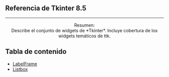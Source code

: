 ## Referencia de Tkinter 8.5  
<hr>

<p align="center">
Resumen:<br>
Describe el conjunto de widgets de *Tkinter*. Incluye cobertura de los widgets temáticos de ttk.
</p>

## Tabla de contenido  

- <a href="./LabelFrame.md">LabelFrame</a>
- <a href="./Listbox.md">Listbox</a>
